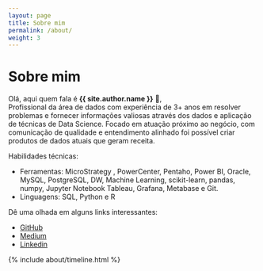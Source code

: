 ```yaml
---
layout: page
title: Sobre mim
permalink: /about/
weight: 3
---
```


# **Sobre mim**

Olá, aqui quem fala é **{{ site.author.name }}** :wave:,<br>
Profissional da área de dados com experiência de 3+ anos em resolver problemas e fornecer informações valiosas através dos dados e aplicação de técnicas de Data Science. Focado em atuação próximo ao negócio, com comunicação de qualidade e entendimento alinhado foi possível criar produtos de dados atuais que geram receita.

Habilidades técnicas:
- Ferramentas: MicroStrategy , PowerCenter, Pentaho, Power BI, Oracle, MySQL, PostgreSQL, DW, Machine Learning, scikit-learn, pandas, numpy, Jupyter Notebook Tableau, Grafana, Metabase e Git.
- Linguagens: SQL, Python e R

Dê uma olhada em alguns links interessantes:
- <i class="fab fa-github"></i> [GitHub](https://github.com/mathdeoliveira)
- <i class="fab fa-medium"></i> [Medium](https://medium.com/@matheusdeoliveiraalves)
- <i class="fab fa-linkedin"></i> [Linkedin](https://www.linkedin.com/in/matheus-de-oliveira-alves/)

<div class="row">
<!-- {% include about/skills.html title="Programming Skills" source=site.data.programming-skills %} -->
<!-- {% include about/skills.html title="Other Skills" source=site.data.other-skills %} -->
<!-- {% include about/skills.html title="Hobbies" source=site.data.hobbies %} -->
</div>

<div class="row">
{% include about/timeline.html %}
</div>